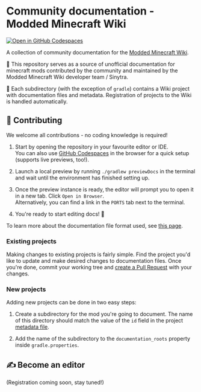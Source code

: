 # Community documentation - Modded Minecraft Wiki

[![Open in GitHub Codespaces](https://github.com/codespaces/badge.svg)](https://codespaces.new/Sinytra/CommunityWikiDocs?quickstart=1)

A collection of community documentation for the [Modded Minecraft Wiki](https://moddedmc.org/).

📖 This repository serves as a source of unofficial documentation for minecraft mods contributed by the community
and maintained by the Modded Minecraft Wiki developer team / Sinytra.

📂 Each subdirectory (with the exception of `gradle`) contains a Wiki project with documentation files and metadata. 
Registration of projects to the Wiki is handled automatically.

## 🤝 Contributing

We welcome all contributions - no coding knowledge is required!

1. Start by opening the repository in your favourite editor or IDE.  
   You can also use [GitHub Codespaces](https://codespaces.new/Sinytra/CommunityWikiDocs?quickstart=1) in the browser
   for a quick setup (supports live previews, too!).

2. Launch a local preview by running `./gradlew previewDocs` in the terminal and wait until the environment has finished
   setting up.

3. Once the preview instance is ready, the editor will prompt you to open it in a new tab. Click `Open in Browser`.  
   Alternatively, you can find a link in the `PORTS` tab next to the terminal.

4. You're ready to start editing docs! 🎉

To learn more about the documentation file format used, see [this page](https://moddedmc.org/en/about/format).

### Existing projects

Making changes to existing projects is fairly simple. Find the project you'd like to update and make desired changes
to documentation files. Once you're done, commit your working tree and [create a Pull Request](https://github.com/Sinytra/CommunityWikiDocs/compare)
with your changes.

### New projects

Adding new projects can be done in two easy steps:

1. Create a subdirectory for the mod you're going to document. The name of this directory should match the value of the
`id` field in the project [metadata file](https://moddedmc.org/en/about/devs#wiki-metadata).

2. Add the name of the subdirectory to the `documentation_roots` property inside `gradle.properties`.

## ✍️ Become an editor

(Registration coming soon, stay tuned!)
